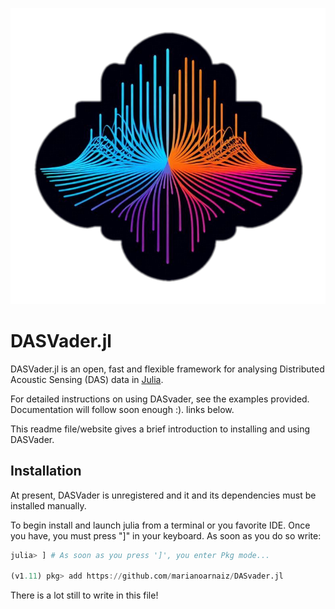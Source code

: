
![DASVader Logo](https://github.com/marianoarnaiz/DASvader.jl/blob/main/Documents/Logo.png)

# DASVader.jl

DASVader.jl is an open, fast and flexible framework for analysing Distributed Acoustic Sensing (DAS) data in [Julia](https://julialang.org).

For detailed instructions on using DASvader, see the examples provided. Documentation will follow soon enough :). 
links below.

This readme file/website gives a brief introduction to installing and using DASVader.

## Installation

At present, DASVader is unregistered and it and its dependencies must be installed manually.

To begin install and launch julia from a terminal or you favorite IDE. Once you have, you must press "]" in your keyboard. As soon as you do so write:

```julia
julia> ] # As soon as you press ']', you enter Pkg mode...

(v1.11) pkg> add https://github.com/marianoarnaiz/DASvader.jl
```

There is a lot still to write in this file!
